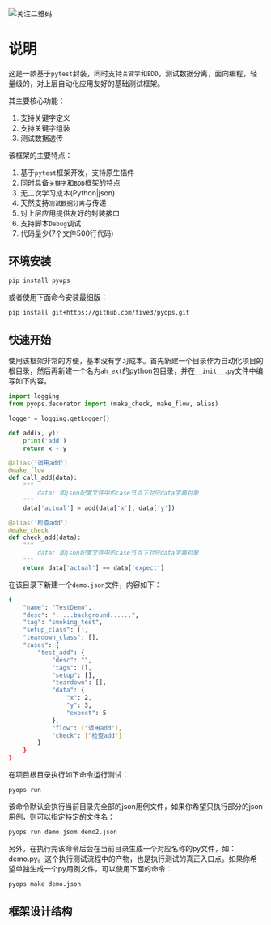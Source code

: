 ![关注二维码](https://www.testqa.cn/static/banner.png)

# 说明
这是一款基于`pytest`封装，同时支持`关键字`和`BDD`，测试数据分离，面向编程，轻量级的，对上层自动化应用友好的基础测试框架。

其主要核心功能：
1. 支持关键字定义
1. 支持关键字组装
1. 测试数据透传

该框架的主要特点：
1. 基于`pytest`框架开发，支持原生插件
1. 同时具备`关键字`和`BDD`框架的特点
1. 无二次学习成本(Python|json)
1. 天然支持`测试数据分离`与传递
1. 对上层应用提供友好的封装接口
1. 支持脚本`Debug`调试
1. 代码量少(7个文件500行代码)

## 环境安装
```bash
pip install pyops
```
或者使用下面命令安装最细版：
```bash
pip install git+https://github.com/five3/pyops.git
```

## 快速开始
使用该框架非常的方便，基本没有学习成本。首先新建一个目录作为自动化项目的根目录，然后再新建一个名为`ah_ext`的python包目录，并在`__init__.py`文件中编写如下内容。
```python
import logging
from pyops.decorator import (make_check, make_flow, alias)

logger = logging.getLogger()

def add(x, y):
    print('add')
    return x + y

@alias('调用add')
@make_flow
def call_add(data):
    """
        data: 即json配置文件中的case节点下对应data字典对象
    """
    data['actual'] = add(data['x'], data['y'])

@alias('检查add')
@make_check
def check_add(data):
    """
        data: 即json配置文件中的case节点下对应data字典对象
    """
    return data['actual'] == data['expect']
```

在该目录下新建一个`demo.json`文件，内容如下：
```bash
{
	"name": "TestDemo",
	"desc": ".....background......",
	"tag": "smoking_test",
	"setup_class": [],
	"teardown_class": [],
	"cases": {
		"test_add": {
			"desc": "",
			"tags": [],
			"setup": [],
			"teardown": [],
			"data": {
				"x": 2,
				"y": 3,
				"expect": 5
			},
			"flow": ["调用add"],
			"check": ["检查add"]
		}
	}
}
```
在项目根目录执行如下命令运行测试：
```bash
pyops run
```
该命令默认会执行当前目录先全部的json用例文件，如果你希望只执行部分的json用例，则可以指定特定的文件名：
```bash
pyops run demo.jsom demo2.json
```
另外，在执行完该命令后会在当前目录生成一个对应名称的py文件，如：demo.py。这个执行测试流程中的产物，也是执行测试的真正入口点。如果你希望单独生成一个py用例文件，可以使用下面的命令：
```bash
pyops make demo.json
```

## 框架设计结构
